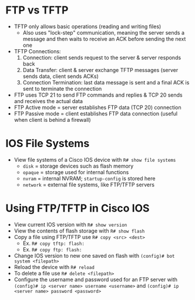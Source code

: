 # FTP vs TFTP
- TFTP only allows basic operations (reading and writing files)
	- Also uses "lock-step" communication, meaning the server sends a message and then waits to receive an ACK before sending the next one
- TFTP Connections:
	1. Connection: client sends request to the server & server responds back
	2. Data Transfer: client & server exchange TFTP messages (server sends data, client sends ACKs)
	3. Connection Termination: last data message is sent and a final ACK is sent to terminate the connection
- FTP uses TCP 21 to send FTP commands and replies & TCP 20 sends and receives the actual data
- FTP Active mode = server establishes FTP data (TCP 20) connection
- FTP Passive mode = client establishes FTP data connection (useful when client is behind a firewall)
# IOS File Systems
- View file systems of a Cisco IOS device with `R# show file systems`
	- `disk` = storage devices such as flash memory
	- `opaque` = storage used for internal functions
	- `nvram` = internal NVRAM; `startup-config` is stored here
	- `network` = external file systems, like FTP/TFTP servers
# Using FTP/TFTP in Cisco IOS
- View current IOS version with `R# show version`
- View the contents of flash storage with `R# show flash`
- Copy a file using FTP/TFTP use `R# copy <src> <dest>`
	- Ex. `R# copy tftp: flash:`
	- Ex. `R# copy ftp: flash:`
- Change IOS version to new one saved on flash with `(config)# bot system <filepath>`
- Reload the device with `R# reload`
- To delete a file use `R# delete <filepath>`
- Configure the username and password used for an FTP server with `(config)# ip <server name> username <username>` and `(config)# ip <server name> password <password>`

